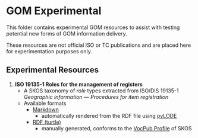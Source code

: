 # GOM Experimental
This folder contains experimental GOM resources to assist with testing potential new forms of GOM information delivery.

These resources are not official ISO or TC publications and are placed here for experimentation purposes only.

## Experimental Resources

1. **ISO 19135-1 Roles for the management of registers**
    * A SKOS taxonomy of _role_ types extracted from ISO/DIS 19135-1 _Geographic information — Procedures for item registration_
    * Available formats
        * [Markdown](iso19135-RolesResponsibilities.md)
            * automatically rendered from the RDF file using [pyLODE](https://github.com/RDFLib/pyLODE)
        * [RDF (turtle)](iso19135-RolesResponsibilities.ttl)
            * manually generated, conforms to the [VocPub Profile](https://w3id.org/profile/vocpub) of SKOS
